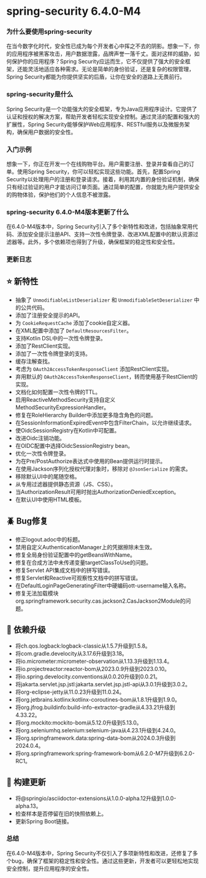 # spring-security 6.4.0-M4
### 为什么要使用spring-security

在当今数字化时代，安全性已成为每个开发者心中挥之不去的阴影。想象一下，你的应用程序被黑客攻击，用户数据泄露，品牌声誉一落千丈。面对这样的威胁，如何保护你的应用程序？Spring Security应运而生，它不仅提供了强大的安全框架，还能灵活地适应各种需求。无论是简单的身份验证，还是复杂的权限管理，Spring Security都能为你提供坚实的后盾，让你在安全的道路上无畏前行。

### spring-security是什么

Spring Security是一个功能强大的安全框架，专为Java应用程序设计。它提供了认证和授权的解决方案，帮助开发者轻松实现安全控制。通过灵活的配置和强大的扩展性，Spring Security能够保护Web应用程序、RESTful服务以及微服务架构，确保用户数据的安全性。

### 入门示例

想象一下，你正在开发一个在线购物平台。用户需要注册、登录并查看自己的订单。使用Spring Security，你可以轻松实现这些功能。首先，配置Spring Security以处理用户的注册和登录请求。接着，利用其内置的身份验证机制，确保只有经过验证的用户才能访问订单页面。通过简单的配置，你就能为用户提供安全的购物体验，保护他们的个人信息不被泄露。

### spring-security 6.4.0-M4版本更新了什么

在6.4.0-M4版本中，Spring Security引入了多个新特性和改进，包括抽象常用代码、添加安全提示注册API、支持一次性令牌登录、改进XML配置中的默认资源过滤器等。此外，多个依赖项也得到了升级，确保框架的稳定性和安全性。

### 更新日志

## ⭐ 新特性
- 抽象了 `UnmodifiableListDeserializer` 和 `UnmodifiableSetDeserializer` 中的公共代码。
- 添加了注册安全提示的API。
- 为 `CookieRequestCache` 添加了cookie自定义器。
- 在XML配置中添加了 `DefaultResourcesFilter`。
- 支持Kotlin DSL中的一次性令牌登录。
- 添加了RestClient实现。
- 添加了一次性令牌登录的支持。
- 缓存注解查找。
- 考虑为 `OAuth2AccessTokenResponseClient` 添加RestClient实现。
- 弃用默认的 `OAuth2AccessTokenResponseClient`，转而使用基于RestClient的实现。
- 文档化如何配置一次性令牌的TTL。
- 启用ReactiveMethodSecurity支持自定义MethodSecurityExpressionHandler。
- 修复在RoleHierarchy Builder中添加更多隐含角色的问题。
- 在SessionInformationExpiredEvent中包含FilterChain，以允许继续请求。
- 使OidcSessionRegistry在Kotlin中可配置。
- 改进Oidc注销功能。
- 在OIDC配置中选择OidcSessionRegistry bean。
- 优化一次性令牌登录。
- 为在Pre/PostAuthorize表达式中使用的Bean提供运行时提示。
- 在使用Jackson序列化授权代理对象时，移除对 `@JsonSerialize` 的需求。
- 移除默认UI中的尾随空格。
- 从专用过滤器提供静态资源（JS、CSS）。
- 当AuthorizationResult可用时抛出AuthorizationDeniedException。
- 在默认UI中使用HTML模板。

## 🪲 Bug修复
- 修正logout.adoc中的标题。
- 禁用自定义AuthenticationManager上的凭据擦除未生效。
- 修复全局身份验证配置中的getBeansWithName。
- 修复在合成方法中未传递变量targetClassToUse的问题。
- 修复Servlet API集成文档中的拼写错误。
- 修复Servlet和Reactive可观察性文档中的拼写错误。
- 在DefaultLoginPageGeneratingFilter中硬编码ott-username输入名称。
- 修复无法加载模块org.springframework.security.cas.jackson2.CasJackson2Module的问题。

## 🔨 依赖升级
- 将ch.qos.logback:logback-classic从1.5.7升级到1.5.8。
- 将com.gradle.develocity从3.17.6升级到3.18。
- 将io.micrometer:micrometer-observation从1.13.3升级到1.13.4。
- 将io.projectreactor:reactor-bom从2023.0.9升级到2023.0.10。
- 将io.spring.develocity.conventions从0.0.20升级到0.0.21。
- 将jakarta.servlet.jsp.jstl:jakarta.servlet.jsp.jstl-api从3.0.1升级到3.0.2。
- 将org-eclipse-jetty从11.0.23升级到11.0.24。
- 将org.jetbrains.kotlinx:kotlinx-coroutines-bom从1.8.1升级到1.9.0。
- 将org.jfrog.buildinfo:build-info-extractor-gradle从4.33.21升级到4.33.22。
- 将org.mockito:mockito-bom从5.12.0升级到5.13.0。
- 将org.seleniumhq.selenium:selenium-java从4.23.1升级到4.24.0。
- 将org.springframework.data:spring-data-bom从2024.0.3升级到2024.0.4。
- 将org.springframework:spring-framework-bom从6.2.0-M7升级到6.2.0-RC1。

## 🔩 构建更新
- 将@springio/asciidoctor-extensions从1.0.0-alpha.12升级到1.0.0-alpha.13。
- 检查样本是否停留在旧的快照依赖上。
- 更新Spring Boot链接。

### 总结

在6.4.0-M4版本中，Spring Security不仅引入了多项新特性和改进，还修复了多个bug，确保了框架的稳定性和安全性。通过这些更新，开发者可以更轻松地实现安全控制，提升应用程序的安全性。